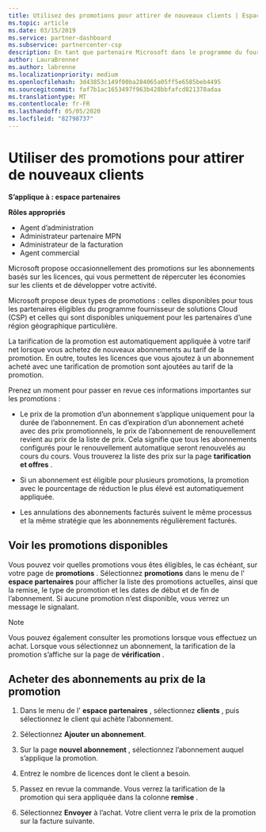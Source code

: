 ```yaml
---
title: Utilisez des promotions pour attirer de nouveaux clients | Espace partenaires
ms.topic: article
ms.date: 03/15/2019
ms.service: partner-dashboard
ms.subservice: partnercenter-csp
description: En tant que partenaire Microsoft dans le programme du fournisseur de solutions Cloud, vous pouvez acheter des abonnements au tarif de la promotion et passer les économies à vos clients.
author: LauraBrenner
ms.author: labrenne
ms.localizationpriority: medium
ms.openlocfilehash: 3d43853c149f00ba284065a05ff5e6585beb4495
ms.sourcegitcommit: faf7b1ac1653497f963b428bbfafcd821378adaa
ms.translationtype: MT
ms.contentlocale: fr-FR
ms.lasthandoff: 05/05/2020
ms.locfileid: "82798737"
---
```

# <a name="use-promotions-to-attract-new-customers"></a>Utiliser des promotions pour attirer de nouveaux clients  

**S’applique à : espace partenaires**

**Rôles appropriés**
-   Agent d’administration
-   Administrateur partenaire MPN
-   Administrateur de la facturation
-   Agent commercial

<!--[FWLink: https://go.microsoft.com/fwlink/?linkid=852469]-->

Microsoft propose occasionnellement des promotions sur les abonnements basés sur les licences, qui vous permettent de répercuter les économies sur les clients et de développer votre activité. 

Microsoft propose deux types de promotions : celles disponibles pour tous les partenaires éligibles du programme fournisseur de solutions Cloud (CSP) et celles qui sont disponibles uniquement pour les partenaires d’une région géographique particulière.

La tarification de la promotion est automatiquement appliquée à votre tarif net lorsque vous achetez de nouveaux abonnements au tarif de la promotion. En outre, toutes les licences que vous ajoutez à un abonnement acheté avec une tarification de promotion sont ajoutées au tarif de la promotion. 

Prenez un moment pour passer en revue ces informations importantes sur les promotions :

-   Le prix de la promotion d’un abonnement s’applique uniquement pour la durée de l’abonnement. En cas d’expiration d’un abonnement acheté avec des prix promotionnels, le prix de l’abonnement de renouvellement revient au prix de la liste de prix. Cela signifie que tous les abonnements configurés pour le renouvellement automatique seront renouvelés au cours du cours. Vous trouverez la liste des prix sur la page **tarification et offres** . 

-   Si un abonnement est éligible pour plusieurs promotions, la promotion avec le pourcentage de réduction le plus élevé est automatiquement appliquée.

-   Les annulations des abonnements facturés suivent le même processus et la même stratégie que les abonnements régulièrement facturés.

## <a name="see-available-promotions"></a>Voir les promotions disponibles

Vous pouvez voir quelles promotions vous êtes éligibles, le cas échéant, sur votre page de **promotions** . Sélectionnez **promotions** dans le menu de l' **espace partenaires** pour afficher la liste des promotions actuelles, ainsi que la remise, le type de promotion et les dates de début et de fin de l’abonnement. Si aucune promotion n’est disponible, vous verrez un message le signalant. 

> [!NOTE]  
> Vous pouvez également consulter les promotions lorsque vous effectuez un achat. Lorsque vous sélectionnez un abonnement, la tarification de la promotion s’affiche sur la page de **vérification** .

## <a name="purchase-subscriptions-at-promotion-prices"></a>Acheter des abonnements au prix de la promotion

1. Dans le menu de l' **espace partenaires** , sélectionnez **clients** , puis sélectionnez le client qui achète l’abonnement. 

2. Sélectionnez **Ajouter un abonnement**.

3. Sur la page **nouvel abonnement** , sélectionnez l’abonnement auquel s’applique la promotion.

4. Entrez le nombre de licences dont le client a besoin. 

5. Passez en revue la commande. Vous verrez la tarification de la promotion qui sera appliquée dans la colonne **remise** .  

6.  Sélectionnez **Envoyer** à l’achat. Votre client verra le prix de la promotion sur la facture suivante.  



